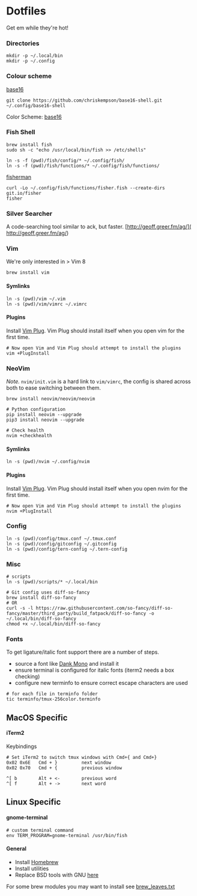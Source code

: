 # Dotfiles

Get em while they're hot!

### Directories
```
mkdir -p ~/.local/bin
mkdir -p ~/.config
```

### Colour scheme
[base16](https://github.com/chriskempson/base16-shell)
```
git clone https://github.com/chriskempson/base16-shell.git ~/.config/base16-shell
```

Color Scheme: [base16](https://github.com/chriskempson/base16)

### Fish Shell
```
brew install fish
sudo sh -c "echo /usr/local/bin/fish >> /etc/shells"

ln -s -f (pwd)/fish/config/* ~/.config/fish/
ln -s -f (pwd)/fish/functions/* ~/.config/fish/functions/
```

[fisherman](https://github.com/fisherman/fisherman)
```
curl -Lo ~/.config/fish/functions/fisher.fish --create-dirs git.io/fisher
fisher
```

### Silver Searcher
A code-searching tool similar to ack, but faster. [http://geoff.greer.fm/ag/]( http://geoff.greer.fm/ag/)

### Vim
We're only interested in > Vim 8
```
brew install vim
```

#### Symlinks
```
ln -s (pwd)/vim ~/.vim
ln -s (pwd)/vim/vimrc ~/.vimrc
```

#### Plugins
Install [Vim Plug](https://github.com/junegunn/vim-plug). Vim Plug should install itself when you open vim for the first time.
```
# Now open Vim and Vim Plug should attempt to install the plugins
vim +PlugInstall
```

### NeoVim
*Note.* `nvim/init.vim` is a hard link to `vim/vimrc`, the config is shared across both to ease switching between them.
```
brew install neovim/neovim/neovim

# Python configuration
pip install neovim --upgrade
pip3 install neovim --upgrade

# Check health
nvim +checkhealth
```

#### Symlinks
```
ln -s (pwd)/nvim ~/.config/nvim
```

#### Plugins
Install [Vim Plug](https://github.com/junegunn/vim-plug). Vim Plug should install itself when you open nvim for the first time.
```
# Now open Vim and Vim Plug should attempt to install the plugins
nvim +PlugInstall
```

### Config
```
ln -s (pwd)/config/tmux.conf ~/.tmux.conf
ln -s (pwd)/config/gitconfig ~/.gitconfig
ln -s (pwd)/config/tern-config ~/.tern-config
```

### Misc
```
# scripts
ln -s (pwd)/scripts/* ~/.local/bin

# Git config uses diff-so-fancy
brew install diff-so-fancy
# OR
curl -s -l https://raw.githubusercontent.com/so-fancy/diff-so-fancy/master/third_party/build_fatpack/diff-so-fancy -o ~/.local/bin/diff-so-fancy
chmod +x ~/.local/bin/diff-so-fancy
```

### Fonts
To get ligature/italic font support there are a number of steps.
- source a font like [Dank Mono](https://dank.sh) and install it
- ensure terminal is configured for italic fonts (iterm2 needs a box checking)
- configure new terminfo to ensure correct escape characters are used

```
# for each file in terminfo folder
tic terminfo/tmux-256color.terminfo
```

## MacOS Specific
#### iTerm2
Keybindings
```
# Set iTerm2 to switch tmux windows with Cmd+{ and Cmd+}
0x02 0x6E   Cmd + }			next window
0x02 0x70   Cmd + {			previous window

^[ b		Alt + <-		previous word
^[ f		Alt + ->		next word
```

## Linux Specific
#### gnome-terminal
```
# custom terminal command
env TERM_PROGRAM=gnome-terminal /usr/bin/fish
```

#### General
- Install [Homebrew](http://brew.sh/)
- Install utilities
- Replace BSD tools with GNU [here](https://www.topbug.net/blog/2013/04/14/install-and-use-gnu-command-line-tools-in-mac-os-x/)

For some brew modules you may want to install see [brew_leaves.txt](./brew_leaves.txt)
